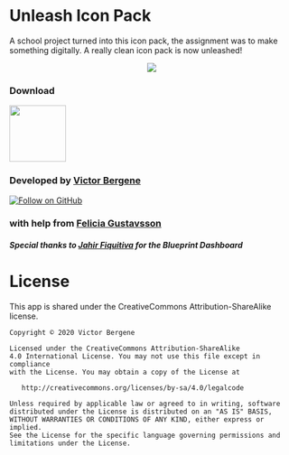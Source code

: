 Unleash Icon Pack
======

A school project turned into this icon pack, the assignment was to make something digitally. A really clean icon pack is now unleashed! 
<p align="center">
<img src="https://walmin.com/unleashiconpack/images/preview.png"/>
</p>

### Download
<p align="left">
<a href="https://walmin.com/unleashiconpack/resources/download/v1.0/UnleashIconPack_v1.0.apk" title="Download apk"><img src="https://walmin.com/unleashiconpack/images/github_download.png" height="100"></a>
</p>

### Developed by [Victor Bergene](https://walmin.com)
[![Follow on GitHub](https://img.shields.io/github/followers/WALMIN.svg?style=social&label=Follow)](https://github.com/WALMIN)
### with help from [Felicia Gustavsson](https://instagram.com/feliciagustavsson_)

##### Special thanks to [Jahir Fiquitiva](https://jahir.dev/) for the Blueprint Dashboard

# License

This app is shared under the CreativeCommons Attribution-ShareAlike license.

	Copyright © 2020 Victor Bergene

	Licensed under the CreativeCommons Attribution-ShareAlike 
	4.0 International License. You may not use this file except in compliance 
	with the License. You may obtain a copy of the License at

	   http://creativecommons.org/licenses/by-sa/4.0/legalcode

	Unless required by applicable law or agreed to in writing, software
	distributed under the License is distributed on an "AS IS" BASIS,
	WITHOUT WARRANTIES OR CONDITIONS OF ANY KIND, either express or implied.
	See the License for the specific language governing permissions and
	limitations under the License.